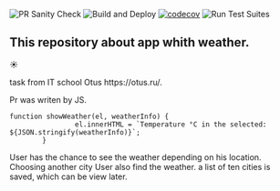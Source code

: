 ![PR Sanity Check](https://github.com/ValentinDankovtsev/js_weater_task/workflows/PR%20Sanity%20Check/badge.svg)
![Build and Deploy](https://github.com/ValentinDankovtsev/js_weater_task/workflows/Build%20and%20Deploy/badge.svg)
[![codecov](https://codecov.io/gh/ValentinDankovtsev/js_weater_task/branch/master/graph/badge.svg?token=D2E8Y00DHZ)](https://codecov.io/gh/ValentinDankovtsev/js_weater_task)
![Run Test Suites](https://github.com/ValentinDankovtsev/js_weater_task/workflows/Run%20Test%20Suites/badge.svg)

<h2>This repository about app whith weather.</h2><p>&#9728;</p>
task from IT school Otus https://otus.ru/.

Pr was writen by JS.

<pre><code>function showWeather(el, weatherInfo) {
                el.innerHTML = `Temperature °C in the selected: ${JSON.stringify(weatherInfo)}`;
        }</code></pre>

User has the chance to see the weather depending on his location. Choosing another city User also find the weather.
a list of ten cities is saved, which can be view later.
